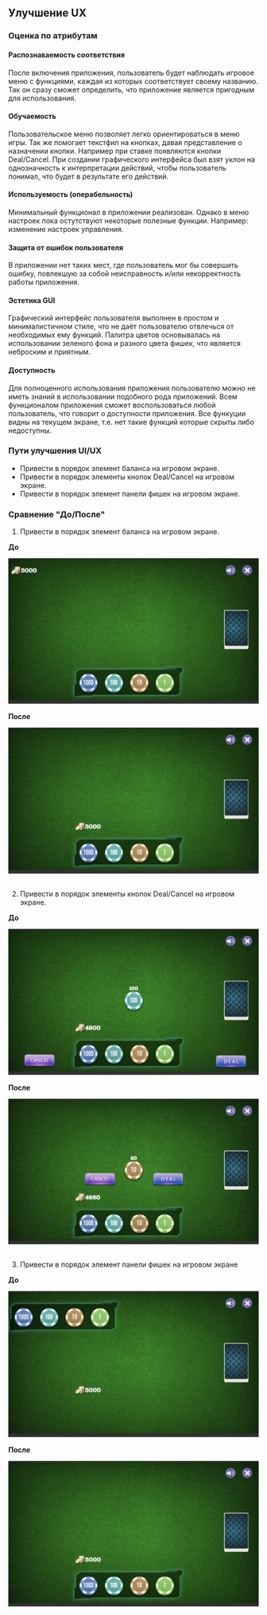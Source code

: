 ## Улучшение UX

### Оценка по атрибутам
#### Распознаваемость соответствия

После включения приложения, пользователь будет наблюдать игровое меню с функциями, каждая из которых соответствует своему названию. Так он сразу сможет определить, что приложение является пригодным для использования.

#### Обучаемость

Пользовательское меню позволяет легко ориентироваться в меню игры. Так же помогает текстфил на кнопках, давая представление о назначении кнопки. Например при ставке появляются кнопки Deal/Cancel. При создании графического интерфейса был взят уклон на однозначность к интерпретации действий, чтобы пользователь понимал, что будет в результате его действий. 

#### Используемость (операбельность)

Минимальный функционал в приложении реализован. Однако в меню настроек пока остутствуют некоторые полезные функции. Например: изменение настроек управления. 

#### Защита от ошибок пользователя

В приложении нет таких мест, где пользователь мог бы совершить ошибку, повлекшую за собой неисправность и/или некорректность работы приложения.

#### Эстетика GUI

Графический интерфейс пользователя выполнен в простом и минималистичном стиле, что не даёт пользователю отвлечься от необходимых ему функций. Палитра цветов основывалась на использовании зеленого фона и разного цвета фишек, что является неброским и приятным. 

#### Доступность

Для полноценного использования приложения пользователю можно не иметь знаний в использовании подобного рода приложений. Всем функционалом приложения сможет воспользоваться любой пользователь, что говорит о доступности приложения. Все функуции видны на текущем экране, т.е. нет такие функций которые скрыты либо недоступны.

### Пути улучшения UI/UX

+ Привести в порядок элемент баланса на игровом экране.
+ Привести в порядок элементы кнопок Deal/Cancel на игровом экране.
+ Привести в порядок элемент панели фишек на игровом экране.

### Сравнение "До/После"

  1. Привести в порядок элемент баланса на игровом экране.

**До**

 ![](https://github.com/AlexPlayX/TRITPO_BLACK_JACK/blob/main/Documentation/Images/BalanceBefore.png)

**После**

 ![](https://github.com/AlexPlayX/TRITPO_BLACK_JACK/blob/main/Documentation/Images/BalanceAfter.png)

 ##
  2. Привести в порядок элементы кнопок Deal/Cancel на игровом экране.

**До**

 ![](https://github.com/AlexPlayX/TRITPO_BLACK_JACK/blob/main/Documentation/Images/CancelDealBefore.png)

**После**

 ![](https://github.com/AlexPlayX/TRITPO_BLACK_JACK/blob/main/Documentation/Images/CancelDealAfter.png)

 ##
  3. Привести в порядок элемент панели фишек на игровом экране 

**До**

 ![](https://github.com/AlexPlayX/TRITPO_BLACK_JACK/blob/main/Documentation/Images/ChipsBefore.png)


**После**

 ![](https://github.com/AlexPlayX/TRITPO_BLACK_JACK/blob/main/Documentation/Images/ChipsAfter.png)
